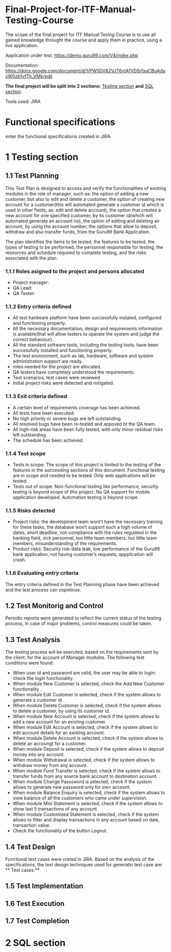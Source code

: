 # Final-Project-for-ITF-Manual-Testing-Course
The scope of the final project for ITF Manual Tesing Course is to use all gained knowledge throught the course and apply them in practice, using a live application.

Application under test: https://demo.guru99.com/V4/index.php
 
 Documentation: https://docs.google.com/document/d/1rPW5DV82VJT6vtA1VDSrfxaCBuAduxW0zb1yfTh_VMk/edit
 
 **The final project will be split into 2 sections:** [Testing section](https://github.com/VasiliuIonela/Final-Project-for-ITF-Manual-Testing-Course/blob/main/README.md#1-testing-section) **and** [SQL section](https://github.com/VasiliuIonela/Final-Project-for-ITF-Manual-Testing-Course/blob/main/README.md#2-sql-section).
 
 Tools used: JIRA
 
 # Functional specifications
enter the functional specifications created in JIRA
 
 # 1 Testing section
 
 ## 1.1 Test Planning
This Test Plan is designed to access and verify the functionalities of existing modules in the role of manager, such as: the option of adding a new customer, but also to edit and delete a customer, the option of creating new account for a customer(this will automated generate a customer id which is used in other fields, as: edit and delete account), the option that creates a new account for one specified customer, by its customer id(which will automated generate an account no), the option of editing and deleting an account, by using the account number, the options that allow to deposit, withdraw and also transfer funds,  from  the Guru99 Bank Application. 

The plan identifies the items to be tested, the features to be tested, the types of testing to be performed, the personnel responsible for testing, the resources and schedule required to complete testing, and the risks associated with the plan.
 
 ### 1.1.1 Roles asigned to the project and persons allocated
 * Project manager:
 * QA Lead:
 * QA Tester:
 
 ### 1.1.2 Entry criteria defined
 * All test hardware platform have been successfully instaled, configured and functioning properly.
* All the necessary documentation, design and requirements information is available(that will allow testers to operate the system and judge the correct behaviour).
* All the standard software tools, including the testing tools, have been successfully installed and functioning properly.
* The test environment, such as lab, hardware, software and system administration support are ready.
* roles needed for the project are allocated.
* QA testers have completely understood the requirements.
* Test scenarios, test cases were reviewed.
* Initial project risks were detected and mitigated.

 
 ### 1.1.3 Exit criteria defined
 * A certain level of requirements coverage has been achieved.
 *  All tests have been executed.
* No high priority or severe bugs are left outstanding.
*  All resolved bugs have been re-tested and appoved bt the QA team.
* All high-risk areas have been fully tested, with only minor residual risks left outstanding.
* The schedule has been achieved.

 
 ### 1.1.4 Test scope
 
 * Tests in scope: The scope of this project is limited to the testing of the features in the succeeding sections of this document.
Functional testing  are in scope and needed to be tested.  Only web applications will be tested.
 * Tests out of scope: Non-functional testing like performance, security testing is beyond scope of this project.
No QA support for mobile application developed. Automation testing is beyond scope.	
 
 ### 1.1.5 Risks detected
 
 * Project risks: the development team wont’t have the necessary training for these tasks, the database won’t support such a high volume of dates, short deadline, not-compliance with the rules regulated in the banking field, sick personnel, too little team members, too little team members, misunderstanding of the requirements. 
 * Product risks: Security risk-data leak, low performance of the Guru99 bank application, not having customer’s requests, appplication will crash. 
 ### 1.1.6 Evaluating entry criteria
 The entry criteria defined in the Test Planning phase have been achieved and the test process can copntinue.
 
 ## 1.2 Test Monitorig and Control
 Periodic reports were generated to reflect the current status of the testing process, in case of major problems, control measures could be taken.
 
 ## 1.3 Test Analysis
 The testing process will be executed, based  on the requirements  sent by the client, for the account of Manager modules. The following test conditions were found:
 * When user id and password are valid, the user may be able to login: check the login functionality.
 * When  module New Customer is selected, check the  Add New Customer functionality .
* When module Edit Customer is selected, check if the system   allows  to generate a customer id.
* When module Delete Customer is selected, check if the system allows  to delete a customer, by using its customer id. 
* When module New Account is selected, check if the system allows to add a new account for an existing customer.
* When module Edit Account is selected, check if the system allows to edit account details for an existing account.
* When module Delete Account is selected, check if the system allows to delete an accoungt for a customer.
* When module Deposit is selected, check if the system allows to deposit money into any account.
* When module Withdrawal is selected, check if the system allows to withdraw money from any account.
* When module Fund Transfer is selected, check if the system allows to transfer funds from any source bank account to destination account.
* When module Change Passsword is selected, check if the system allows to generate new password only for own account.
* When module Balance Enquiry is selected, check if the system allows to view balance of all the customers who came under supervision.
* When module Mini Statement is selected, check if the system allows to show last 5 transactions of any account.
* When module Customized Statement is selected, check if the system allows to filter and display transactions in any account based on date, transaction value. 
* Check the functionality of the button Logout.

 ## 1.4 Test Design
 Functional test cases were creted in JIRA. Based on the analysis of the specifications, the test design techniques used for generatin test case are:
 ** Test cases:**
 
 ## 1.5 Test Implementation
 
 ## 1.6 Test Execution
 
 ## 1.7 Test Completion
 
 # 2 SQL section
 
